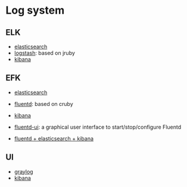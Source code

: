 # Log system

## ELK

* [elasticsearch](https://www.elastic.co/products/elasticsearch)
* [logstash](https://www.elastic.co/products/logstash): based on jruby
* [kibana](https://www.elastic.co/products/kibana)

## EFK

* [elasticsearch](https://www.elastic.co/products/elasticsearch)
* [fluentd](http://www.fluentd.org/architecture): based on cruby
* [kibana](https://www.elastic.co/products/kibana)
* [fluentd-ui](https://github.com/fluent/fluentd-ui): a graphical user interface to start/stop/configure Fluentd

* [fluentd + elasticsearch + kibana](http://docs.fluentd.org/articles/free-alternative-to-splunk-by-fluentd)

## UI

* [graylog](https://www.graylog.org/)
* [kibana](https://www.elastic.co/products/kibana)
